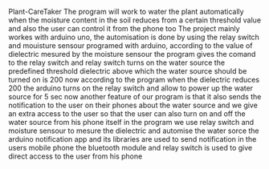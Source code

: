 Plant-CareTaker
The program will work to water the plant automatically when the moisture content in the soil reduces from a certain threshold value and also the user can control it from the phone too
The project mainly workes with arduino uno, the automisation is done by using the relay switch and mouisture sensour programed with arduino, according to the value  of dielectric mesured by the moisture sensour the program gives the comand to the relay switch and relay switch turns on the water source 
the predefined threshold dielectric above which the water source should be turned on is 200 
now according to the program when the dielectric reduces 200 the arduino turns on the relay switch and allow to power up the water source for 5 sec 
now another feature of our program is that it also sends the notification to the user on their phones about the water source 
and we give an extra access to the user so that the user can also turn on and off the water source from his phone itself
in the program we use relay switch and moisture sensour to mesure the dielectric and automise the water sorce 
the arduino notification app and its libraries are used to send notification in the users mobile phone 
the bluetooth module and relay switch is used to give direct access to the user from his phone 
